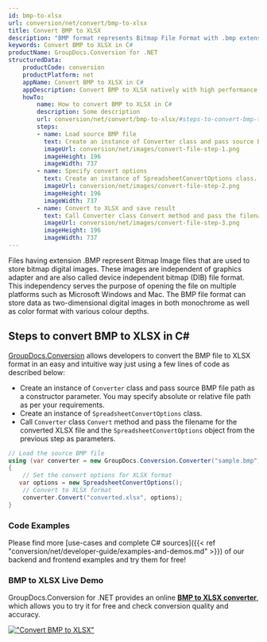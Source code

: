 ```yaml
---
id: bmp-to-xlsx
url: conversion/net/convert/bmp-to-xlsx
title: Convert BMP to XLSX
description: "BMP format represents Bitmap File Format with .bmp extension. Learn how to convert BMP to XLSX file programmatically in C# language using GroupDocs.Conversion for .NET library."
keywords: Convert BMP to XLSX in C#
productName: GroupDocs.Conversion for .NET
structuredData:
    productCode: conversion
    productPlatform: net
    appName: Convert BMP to XLSX in C#
    appDescription: Convert BMP to XLSX natively with high performance using C# language and server side GroupDocs.Conversion for .NET APIs, without the use of any software like Microsoft or Open Office.
    howTo:
        name: How to convert BMP to XLSX in C# 
        description: Some description
        url: conversion/net/convert/bmp-to-xlsx/#steps-to-convert-bmp-to-xlsx-in-c
        steps:
        - name: Load source BMP file 
          text: Create an instance of Converter class and pass source BMP file path as a constructor parameter. You may specify absolute or relative file path as per your requirements. 
          imageUrl: conversion/net/images/convert-file-step-1.png
          imageHeight: 196
          imageWidth: 737
        - name: Specify convert options 
          text: Create an instance of SpreadsheetConvertOptions class.
          imageUrl: conversion/net/images/convert-file-step-2.png
          imageHeight: 196
          imageWidth: 737
        - name: Convert to XLSX and save result 
          text: Call Converter class Convert method and pass the filename for the converted HTML file and the SpreadsheetConvertOptions object from the previous step as parameters.
          imageUrl: conversion/net/images/convert-file-step-3.png
          imageHeight: 196
          imageWidth: 737
---
```


Files having extension .BMP represent Bitmap Image files that are used to store bitmap digital images. These images are independent of graphics adapter and are also called device independent bitmap (DIB) file format. This independency serves the purpose of opening the file on multiple platforms such as Microsoft Windows and Mac. The BMP file format can store data as two-dimensional digital images  in both monochrome as well as color format with various colour depths.

## Steps to convert BMP to XLSX in C#

[GroupDocs.Conversion](https://products.groupdocs.com/conversion/net) allows developers to convert the BMP file to XLSX format in an easy and intuitive way just using a few lines of code as described below:

* Create an instance of `Converter` class and pass source BMP file path as a constructor parameter. You may specify absolute or relative file path as per your requirements. 
* Create an instance of `SpreadsheetConvertOptions` class.
* Call `Converter` class `Convert` method and pass the filename for the converted XLSX file and the `SpreadsheetConvertOptions` object from the previous step as parameters.

```csharp
// Load the source BMP file
using (var converter = new GroupDocs.Conversion.Converter("sample.bmp"))
{
    // Set the convert options for XLSX format
   var options = new SpreadsheetConvertOptions();
    // Convert to XLSX format
    converter.Convert("converted.xlsx", options);
}
```

### Code Examples

Please find more [use-cases and complete C# sources]({{< ref "conversion/net/developer-guide/examples-and-demos.md" >}}) of our backend and frontend examples and try them for free!

### BMP to XLSX Live Demo

GroupDocs.Conversion for .NET provides an online [**BMP to XLSX converter**](https://products.groupdocs.app/conversion/bmp-to-xlsx), which allows you to try it for free and check conversion quality and accuracy.

[!["Convert BMP to XLSX"](conversion/net/images/convert-to-xlsx/convert-bmp-to-xlsx.png)](https://products.groupdocs.app/conversion/bmp-to-xlsx)